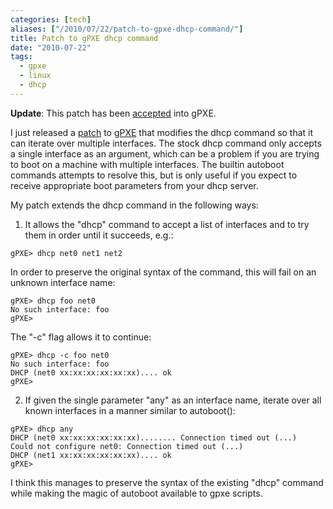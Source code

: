 ```yaml
---
categories: [tech]
aliases: ["/2010/07/22/patch-to-gpxe-dhcp-command/"]
title: Patch to gPXE dhcp command
date: "2010-07-22"
tags:
  - gpxe
  - linux
  - dhcp
---
```


**Update**: This patch has been [accepted][1] into gPXE.

I just released a [patch][2] to [gPXE][3] that modifies the dhcp command so that it can iterate over multiple interfaces. The stock dhcp command only accepts a single interface as an argument, which can be a problem if you are trying to boot on a machine with multiple interfaces. The builtin autoboot commands attempts to resolve this, but is only useful if you expect to receive appropriate boot parameters from your dhcp server.

My patch extends the dhcp command in the following ways:

  1. It allows the "dhcp" command to accept a list of interfaces and to try them in order until it succeeds, e.g.:
    
    
    gPXE> dhcp net0 net1 net2
    

In order to preserve the original syntax of the command, this will fail on an unknown interface name:
    
    
    gPXE> dhcp foo net0
    No such interface: foo
    gPXE>
    

The "-c" flag allows it to continue:
    
    
    gPXE> dhcp -c foo net0
    No such interface: foo
    DHCP (net0 xx:xx:xx:xx:xx:xx).... ok
    gPXE>
    

  2. If given the single parameter "any" as an interface name, iterate over all known interfaces in a manner similar to autoboot():
    
    
    gPXE> dhcp any
    DHCP (net0 xx:xx:xx:xx:xx:xx)........ Connection timed out (...)
    Could not configure net0: Connection timed out (...)
    DHCP (net1 xx:xx:xx:xx:xx:xx).... ok
    gPXE>
    

I think this manages to preserve the syntax of the existing "dhcp" command while making the magic of autoboot available to gpxe scripts.

[1]: http://git.etherboot.org/?p=gpxe.git;a=commit;h=fa91c2c3269554df855107a24afec9a1149fee8f
[2]: http://gist.github.com/486907
[3]: http://etherboot.org/wiki/index.php

